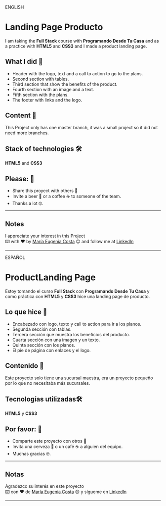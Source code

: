 ENGLISH

# Landing Page Producto

I am taking the **Full Stack** course with **Programando Desde Tu Casa**  and as a practice with **HTML5** and **CSS3** and I made a product landing page.

## What I did 🚀
* Header with the logo, text and a call to action to go to the plans.
* Second section with tables.
* Third section that show the benefits of the product.
* Fourth section with an image and a text.
* Fifth section with the plans.
* The footer with links and the logo.

## Content 🚀
This Project only has one master branch, it was a small project so it did not need more branches.

## Stack of technologies 🛠️

**HTML5** and **CSS3**

## Please: 🎁

* Share this proyect with others 📢
* Invite a beer 🍺 or a coffee ☕  to someone of the team. 
* Thanks a lot 🤓.

---
## Notes
I appreciate your interest in this Project <br/>
⌨️ with ❤️ by [María Eugenia Costa](https://github.com/eugenia1984) 😊 and follow me at [LinkedIn](http://www.linkedin.com/in/maríaeugeniacosta) 

---

ESPAÑOL

# ProductLanding Page

Estoy tomando el curso **Full Stack** con **Programando Desde Tu Casa** y como práctica con **HTML5** y **CSS3**  hice una landing page de producto.

## Lo que hice 🚀
* Encabezado con logo, texto y call to action para ir a los planos.
* Segunda sección con tablas.
* Tercera sección que muestra los beneficios del producto.
* Cuarta sección con una imagen y un texto.
* Quinta sección con los planos.
* El pie de página con enlaces y el logo.

## Contenido 🚀
Este proyecto solo tiene una sucursal maestra, era un proyecto pequeño por lo que no necesitaba más sucursales.

## Tecnologías utilizadas🛠️

**HTML5** y **CSS3**

## Por favor: 🎁

* Comparte este proyecto con otros 📢
* Invita una cerveza 🍺 o un café ☕ a alguien del equipo.
* Muchas gracias 🤓.

---
## Notas
Agradezco su interés en este proyecto <br/>
⌨️ con ❤️ de [María Eugenia Costa](https://github.com/eugenia1984) 😊 y sígueme en [LinkedIn](http://www.linkedin.com/in/maríaeugeniacosta)

---
